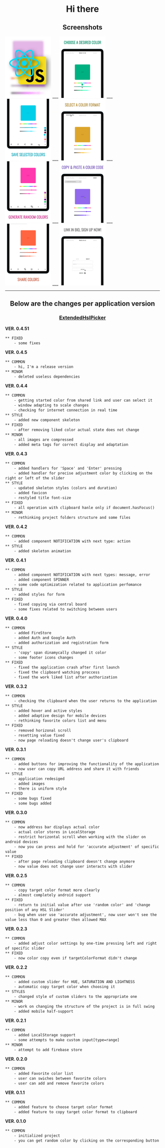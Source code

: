 <h1 align="center">Hi there</h1>
<h2 align="center">Screenshots</h2>

<p>
  <img style="width: 150px" src="https://raw.githubusercontent.com/BringYouUp/BringYouUp/main/assets/ehp/0.jpg" />            
  ___
  <img style="width: 150px" src="https://raw.githubusercontent.com/BringYouUp/BringYouUp/main/assets/ehp/1.jpg" />  
  ___
  <img style="width: 150px" src="https://raw.githubusercontent.com/BringYouUp/BringYouUp/main/assets/ehp/2.jpg" />  
  ___
  <img style="width: 150px" src="https://raw.githubusercontent.com/BringYouUp/BringYouUp/main/assets/ehp/3.jpg" />  
  ___
  <img style="width: 150px" src="https://raw.githubusercontent.com/BringYouUp/BringYouUp/main/assets/ehp/4.jpg" />  
  ___
  <img style="width: 150px" src="https://raw.githubusercontent.com/BringYouUp/BringYouUp/main/assets/ehp/5.jpg" />  
  ___
  <img style="width: 150px" src="https://raw.githubusercontent.com/BringYouUp/BringYouUp/main/assets/ehp/6.jpg" />  
  ___
  <img style="width: 150px" src="https://raw.githubusercontent.com/BringYouUp/BringYouUp/main/assets/ehp/7.jpg" />
</p>


<hr />
<h2 align="center">Below are the changes per application  version</h2>
<h3 target="_blank" align="center"><a href="https://extended-hsl-picker.web.app/">ExtendedHslPicker</a></h3>

**VER. 0.4.51**

	** FIXED
		- some fixes

**VER. 0.4.5**

	** COMMON
		- hi, I'm a release version
	** MINOR
		- deleted useless dependencies

**VER. 0.4.4**

	** COMMON
		- getting started color from shared link and user can select it
		- window adapting to scale changes
		- checking for internet connection in real time
	** STYLE
		- added new component skeleton
	** FIXED
		- after removing liked color actual state does not change
	** MINOR
		- all images are compressed
		- added meta tags for correct display and adaptation

**VER. 0.4.3**

	** COMMON
		- added handlers for 'Space' and 'Enter' pressing
		- added handler for precise adjustment color by clicking on the right or left of the slider 
	** STYLE
		- updated skeleton styles (colors and duration)
		- added favicon
		- restyled title font-size
	** FIXED
		- all operation with clipboard hanle only if document.hasFocus()
	** MINOR
		- rethinking project folders structure and some files

**VER. 0.4.2**

	** COMMON
		- added component NOTIFICATION with next type: action
	** STYLE
		- added skeleton animation

**VER. 0.4.1**

	** COMMON
		- added component NOTIFICATION with next types: message, error
		- added component SPINNER
		- some code optimization related to application perfomance
	** STYLE
		- added styles for form
	** FIXED
		- fixed copying via central board
		- some fixes related to switching between users

**VER. 0.4.0**

	** COMMON
		- added FireStore
		- added Auth and Google Auth
		- added authorization and registration form
	** STYLE
		- 'copy' span dinamycally changed it color
		- some footer icons changes 
	** FIXED
		- fixed the application crash after first launch
		- fixed the clipboard watching proccess
		- fixed the work liked list after authorization

**VER. 0.3.2**

	** COMMON
		- checking the clipboard when the user returns to the application
	** STYLE
		- added hover and active styles
		- added adaptive design for mobile devices
		- rethinking favorite colors list and menu
	** FIXED
		- removed horizonal scroll
		- resetting value fixed
		- now page reloading doesn't change user's clipboard 

**VER. 0.3.1**

	** COMMON
		- added buttons for improving the functionality of the application
		- now user can copy URL address and share it with friends
	** STYLE
		- application redesiged
		- added images
		- there is uniform style
	** FIXED
		- some bugs fixed
		- some bugs added

**VER. 0.3.0**

	** COMMON
		- now address bar displays actual color
		- actual color stores in LocalStorage
		- restrict horizontal scroll when working with the slider on android devices
		- now you can press and hold for 'accurate adjustment' of specific value
	** FIXED
		- after page reloading clipboard doesn't change anymore
		- now value does not change user interacts with slider

**VER. 0.2.5**

	** COMMON
		- copy target color format more clearly
		- almost completely android support
	** FIXED
		- return to initial value after use 'random color' and 'change position of any HSL Slider'
		- bug when user use 'accurate adjustment', now user won't see the value less than 0 and greater then allowed MAX

**VER. 0.2.3**

	** COMMON
		- added adjust color settings by one-time pressing left and right of specific slider
	** FIXED
		- now color copy even if targetColorFormat didn't change

**VER. 0.2.2**

	** COMMON
		- added custom slider for HUE, SATURATION AND LIGHTNESS
		- automatic copy target color when choosing it
	** STYLES
		- changed style of custom sliders to the appropriate one
	** MINOR
		- work on changing the structure of the project is in full swing
		- added mobile half-support

**VER. 0.2.1**

	** COMMON
		- added LocalStorage support
		- some attempts to make custom input[type=range] 
	** MINOR
		- attempt to add firebase store

**VER. 0.2.0**

	** COMMON
		- added Favorite color list
		- user can swiches between favorite colors
		- user can add and remove favorite colors

**VER. 0.1.1**

	** COMMON
		- added feature to choose target color format
		- added feature to copy target color format to clipboard

**VER. 0.1.0**

	** COMMON
		- initialized project
		- you can get random color by clicking on the corresponding button
